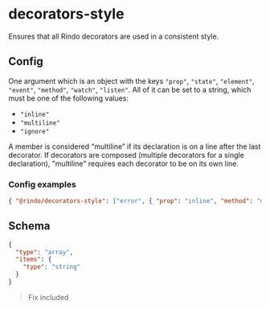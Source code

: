 # decorators-style

Ensures that all Rindo decorators are used in a consistent style.

## Config

One argument which is an object with the keys `"prop"`, `"state"`, `"element"`, `"event"`, `"method"`, `"watch"`, `"listen"`.
All of it can be set to a string, which must be one of the following values:

- `"inline"`
- `"multiline"`
- `"ignore"`

A member is considered “multiline” if its declaration is on a line after the last decorator.
If decorators are composed (multiple decorators for a single declaration), "multiline" requires each decorator to be on its own line.


### Config examples

```json
{ "@rindo/decorators-style": ["error", { "prop": "inline", "method": "multiline" }] }
```

## Schema

```json
{
  "type": "array",
  "items": {
    "type": "string"
  }
}
```

> Fix included
